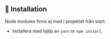 ## 🚀 Installation
Node modules finns ej med i projektet från start.

- Installera med hjälp av `yarn` or `npm install`.
